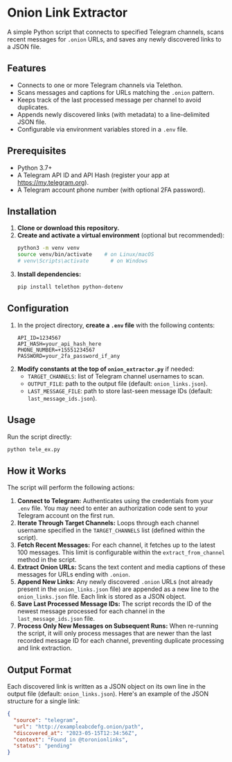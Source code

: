 # Onion Link Extractor

A simple Python script that connects to specified Telegram channels, scans recent messages for `.onion` URLs, and saves any newly discovered links to a JSON file.

## Features

- Connects to one or more Telegram channels via Telethon.
- Scans messages and captions for URLs matching the `.onion` pattern.
- Keeps track of the last processed message per channel to avoid duplicates.
- Appends newly discovered links (with metadata) to a line-delimited JSON file.
- Configurable via environment variables stored in a `.env` file.

## Prerequisites

- Python 3.7+
- A Telegram API ID and API Hash (register your app at https://my.telegram.org).
- A Telegram account phone number (with optional 2FA password).

## Installation

1.  **Clone or download this repository.**
2.  **Create and activate a virtual environment** (optional but recommended):
    ```bash
    python3 -m venv venv
    source venv/bin/activate    # on Linux/macOS
    # venv\Scripts\activate       # on Windows
    ```
3.  **Install dependencies:**
    ```bash
    pip install telethon python-dotenv
    ```

## Configuration

1.  In the project directory, **create a `.env` file** with the following contents:
    ```env
    API_ID=1234567
    API_HASH=your_api_hash_here
    PHONE_NUMBER=+15551234567
    PASSWORD=your_2fa_password_if_any
    ```
2.  **Modify constants at the top of `onion_extractor.py`** if needed:
    -   `TARGET_CHANNELS`: list of Telegram channel usernames to scan.
    -   `OUTPUT_FILE`: path to the output file (default: `onion_links.json`).
    -   `LAST_MESSAGE_FILE`: path to store last-seen message IDs (default: `last_message_ids.json`).

## Usage

Run the script directly:
```bash
python tele_ex.py
```
## How it Works

The script will perform the following actions:

1.  **Connect to Telegram:** Authenticates using the credentials from your `.env` file. You may need to enter an authorization code sent to your Telegram account on the first run.
2.  **Iterate Through Target Channels:** Loops through each channel username specified in the `TARGET_CHANNELS` list (defined within the script).
3.  **Fetch Recent Messages:** For each channel, it fetches up to the latest 100 messages. This limit is configurable within the `extract_from_channel` method in the script.
4.  **Extract Onion URLs:** Scans the text content and media captions of these messages for URLs ending with `.onion`.
5.  **Append New Links:** Any newly discovered `.onion` URLs (not already present in the `onion_links.json` file) are appended as a new line to the `onion_links.json` file. Each link is stored as a JSON object.
6.  **Save Last Processed Message IDs:** The script records the ID of the newest message processed for each channel in the `last_message_ids.json` file.
7.  **Process Only New Messages on Subsequent Runs:** When re-running the script, it will only process messages that are newer than the last recorded message ID for each channel, preventing duplicate processing and link extraction.

## Output Format

Each discovered link is written as a JSON object on its own line in the output file (default: `onion_links.json`).
Here's an example of the JSON structure for a single link:

```json
{
  "source": "telegram",
  "url": "http://exampleabcdefg.onion/path",
  "discovered_at": "2023-05-15T12:34:56Z",
  "context": "Found in @toronionlinks",
  "status": "pending"
}